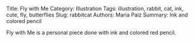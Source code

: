Title: Fly with Me
Category: Illustration
Tags: illustration, rabbit, cat, ink, cute, fly, butterflies
Slug: rabbitcat
Authors: Maria Paiz
Summary: Ink and colored pencil

Fly with Me is a personal piece done with ink and colored red pencil.


